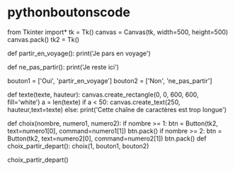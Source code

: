 # pythonboutonscode
from Tkinter import*
tk = Tk()
canvas = Canvas(tk, width=500, height=500)
canvas.pack()
tk2 = Tk()

def partir_en_voyage():
     print('Je pars en voyage')

def ne_pas_partir():
     print('Je reste ici')

bouton1 = ['Oui', 'partir_en_voyage']
bouton2 = ['Non', 'ne_pas_partir']


def texte(texte, hauteur):
     canvas.create_rectangle(0, 0, 600, 600, fill='white')
     a = len(texte)
     if a < 50:
        canvas.create_text(250, hauteur,text=texte)
     else:
        print('Cette chaîne de caractères est trop longue')

def choix(nombre, numero1, numero2):
     if nombre >= 1:
         btn = Button(tk2, text=numero1[0], command=numero1[1])
         btn.pack()
     if nombre >= 2:
         btn = Button(tk2, text=numero2[0], command=numero2[1])
         btn.pack()
def choix_partir_depart():
     choix(1, bouton1, bouton2)

choix_partir_depart()
